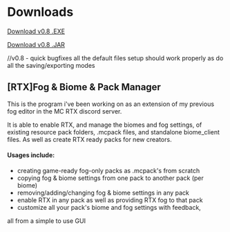 Downloads
======

[Download v0.8 .EXE](https://github.com/btrab1/RTX_Fog_Biome_Pack_Manager/raw/main/out/artifacts/fog_setting_project_jar/%5BRTX%5D%20Fog%20%26%20Biome%20%26%20Pack%20Manager%200.8.exe)

[Download v0.8 .JAR](https://github.com/btrab1/RTX_Fog_Biome_Pack_Manager/raw/main/out/artifacts/fog_setting_project_jar/fog_setting_project.jar)

//v0.8 - quick bugfixes all the default files setup should work properly as do all the saving/exporting modes

[RTX]Fog & Biome & Pack Manager
------
This is the program i've been working on as an extension of my previous fog editor in the MC RTX discord server.

It is able to enable RTX, and manage the biomes and fog settings, of existing resource pack folders, .mcpack files, and standalone biome_client files. 
As well as create RTX ready packs for new creators.

#### Usages include: 
* creating game-ready fog-only packs as .mcpack's from scratch
* copying fog & biome settings from one pack to another pack (per biome)
* removing/adding/changing fog & biome settings in any pack 
* enable RTX in any pack as well as providing RTX fog to that pack
* customize all your pack's biome and fog settings with feedback, 

all from a simple to use GUI